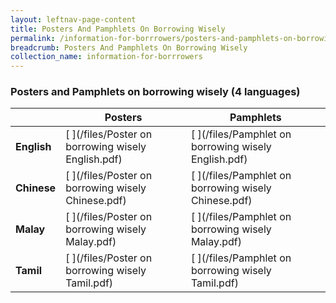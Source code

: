 ```yaml
---
layout: leftnav-page-content
title: Posters And Pamphlets On Borrowing Wisely
permalink: /information-for-borrrowers/posters-and-pamphlets-on-borrowing-wisely/
breadcrumb: Posters And Pamphlets On Borrowing Wisely
collection_name: information-for-borrrowers
---
```


### Posters and Pamphlets on borrowing wisely (4 languages)

|       |Posters|Pamphlets|
|-------|-------|---------|
|**English**|[ ](/files/Poster on borrowing wisely English.pdf)|[ ](/files/Pamphlet on borrowing wisely English.pdf)|
|**Chinese**|[ ](/files/Poster on borrowing wisely Chinese.pdf)|[ ](/files/Pamphlet on borrowing wisely Chinese.pdf)|
|**Malay**|[ ](/files/Poster on borrowing wisely Malay.pdf)|[ ](/files/Pamphlet on borrowing wisely Malay.pdf)|
|**Tamil**|[ ](/files/Poster on borrowing wisely Tamil.pdf)|[ ](/files/Pamphlet on borrowing wisely Tamil.pdf)|

